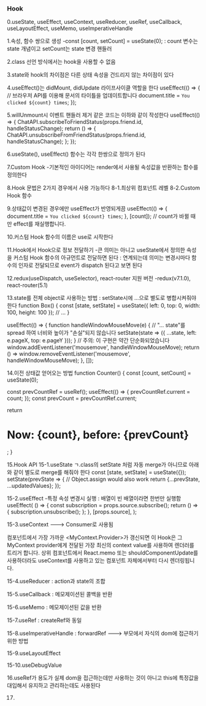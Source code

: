 ### Hook ###

 0.useState, useEffect, useContext, useReducer, useRef, useCallback, useLayoutEffect, useMemo, useImperativeHandle

 1.속성, 함수 쌍으로 생성
  -const [count, setCount] = useState(0);
  : count 변수는 state 개념이고 setCount는 state 변경 핸들러

 2.class 선언 방식에서는 hook을 사용할 수 없음

 3.state와 hook의 차이점은 다른 상태 속성을 건드리지 않는 차이점이 있다

 4.useEffect()는 didMount, didUpdate 라이프사이클 역할을 한다
 useEffect(() => {
    // 브라우저 API를 이용해 문서의 타이틀을 업데이트합니다
    document.title = `You clicked ${count} times`;
  });

 5.willUnmount시 이벤트 핸들러 제거 같은 코드는 이하와 같이 작성한다
 useEffect(() => {
    ChatAPI.subscribeToFriendStatus(props.friend.id, handleStatusChange);
    return () => {
      ChatAPI.unsubscribeFromFriendStatus(props.friend.id, handleStatusChange);
    };
  });

 6.useState(), useEffect() 함수는 각각 한쌍으로 정의가 된다

 7.Custom Hook
  -기본적인 아이디어는 render에서 사용될 속성값을 반환하는 함수를 정의한다

 8.Hook 문법은 2가지 경우에서 사용 가능하다
  8-1.최상위 컴포넌트 레벨
  8-2.Custom Hook 함수

 9.상태값이 변경된 경우에만 useEffect가 반영되게끔
 useEffect(() => {
  document.title = `You clicked ${count} times`;
}, [count]); // count가 바뀔 때만 effect를 재실행합니다.

10.커스텀 Hook 함수의 이름은 use로 시작한다

11.Hook에서 Hook으로 정보 전달하기
 -큰 의미는 아니고 useState에서 정의한 속성을 커스텀 Hook 함수의 아규먼트로 전달하면 된다
  : 연계되는데 의미는 변경시마다 함수의 인자로 전달되므로 event가 dispatch 된다고 보면 된다

12.redux(useDispatch, useSelector), react-router 지원 버전
 -redux(v7.1.0), react-router(5.1)

13.state를 전체 object로 사용하는 방법 : setState시에 ...으로 별도로 병합시켜줘야 한다
function Box() {
  const [state, setState] = useState({ left: 0, top: 0, width: 100, height: 100 });
  // ...
}

useEffect(() => {
    function handleWindowMouseMove(e) {
      // "... state"를 spread 하여 너비와 높이가 "손실"되지 않습니다
      setState(state => ({ ...state, left: e.pageX, top: e.pageY }));
    }
    // 주의: 이 구현은 약간 단순화되었습니다
    window.addEventListener('mousemove', handleWindowMouseMove);
    return () => window.removeEventListener('mousemove', handleWindowMouseMove);
  }, []);

 14.이전 상태값 얻어오는 방법
 function Counter() {
  const [count, setCount] = useState(0);

  const prevCountRef = useRef();
  useEffect(() => {
    prevCountRef.current = count;
  });
  const prevCount = prevCountRef.current;

  return <h1>Now: {count}, before: {prevCount}</h1>;
}

15.Hook API
 15-1.useState
 ㄱ.class의 setState 처럼 자동 merge가 아니므로 아래와 같이 별도로 merge를 해줘야 한다
const [state, setState] = useState({});
setState(prevState => {
  // Object.assign would also work
  return {...prevState, ...updatedValues};
});
 
 15-2.useEffect
  -특정 속성 변경시 실행 : 배열이 빈 배열이라면 한번만 실행함
  useEffect(
  () => {
    const subscription = props.source.subscribe();
    return () => {
      subscription.unsubscribe();
    };
  },
  [props.source],
);

 15-3.useContext ---> Consumer로 사용됨

 컴포넌트에서 가장 가까운 <MyContext.Provider>가 갱신되면 이 Hook은 그 MyContext provider에게 전달된 가장 최신의 context value를 사용하여 렌더러를 트리거 합니다. 상위 컴포넌트에서 React.memo 또는 shouldComponentUpdate를 사용하더라도 useContext를 사용하고 있는 컴포넌트 자체에서부터 다시 렌더링됩니다.

 15-4.useReducer : action과 state의 조합

 15-5.useCallback : 메모제이션된 콜백을 반환

 15-6.useMemo : 메모제이션된 값을 반환

 15-7.useRef : createRef와 동일

 15-8.useImperativeHandle : forwardRef ---> 부모에서 자식의 dom에 접근하기위한 방법
 
 15-9.useLayoutEffect

 15-10.useDebugValue

 16.useRef가 용도가 실제 dom을 접근하는데만 사용하는 것이 아니고 this에 특정값을 대입해서 유지하고 관리하는데도 사용된다

 17.


